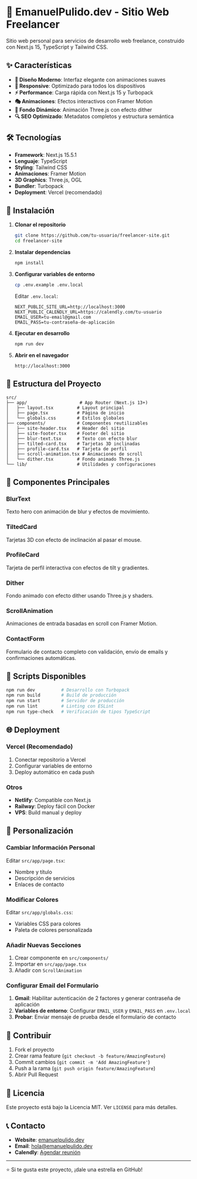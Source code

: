 # 🚀 EmanuelPulido.dev - Sitio Web Freelancer

Sitio web personal para servicios de desarrollo web freelance, construido con Next.js 15, TypeScript y Tailwind CSS.

## ✨ Características

- **🎨 Diseño Moderno**: Interfaz elegante con animaciones suaves
- **📱 Responsive**: Optimizado para todos los dispositivos
- **⚡ Performance**: Carga rápida con Next.js 15 y Turbopack
- **🎭 Animaciones**: Efectos interactivos con Framer Motion
- **🌊 Fondo Dinámico**: Animación Three.js con efecto dither
- **🔍 SEO Optimizado**: Metadatos completos y estructura semántica

## 🛠️ Tecnologías

- **Framework**: Next.js 15.5.1
- **Lenguaje**: TypeScript
- **Styling**: Tailwind CSS
- **Animaciones**: Framer Motion
- **3D Graphics**: Three.js, OGL
- **Bundler**: Turbopack
- **Deployment**: Vercel (recomendado)

## 🚀 Instalación

1. **Clonar el repositorio**
   ```bash
   git clone https://github.com/tu-usuario/freelancer-site.git
   cd freelancer-site
   ```

2. **Instalar dependencias**
   ```bash
   npm install
   ```

3. **Configurar variables de entorno**
   ```bash
   cp .env.example .env.local
   ```
   
   Editar `.env.local`:
   ```env
   NEXT_PUBLIC_SITE_URL=http://localhost:3000
   NEXT_PUBLIC_CALENDLY_URL=https://calendly.com/tu-usuario
   EMAIL_USER=tu-email@gmail.com
   EMAIL_PASS=tu-contraseña-de-aplicación
   ```

4. **Ejecutar en desarrollo**
   ```bash
   npm run dev
   ```

5. **Abrir en el navegador**
   ```
   http://localhost:3000
   ```

## 📁 Estructura del Proyecto

```
src/
├── app/                    # App Router (Next.js 13+)
│   ├── layout.tsx         # Layout principal
│   ├── page.tsx           # Página de inicio
│   └── globals.css        # Estilos globales
├── components/            # Componentes reutilizables
│   ├── site-header.tsx    # Header del sitio
│   ├── site-footer.tsx    # Footer del sitio
│   ├── blur-text.tsx      # Texto con efecto blur
│   ├── tilted-card.tsx    # Tarjetas 3D inclinadas
│   ├── profile-card.tsx   # Tarjeta de perfil
│   ├── scroll-animation.tsx # Animaciones de scroll
│   └── dither.tsx         # Fondo animado Three.js
└── lib/                   # Utilidades y configuraciones
```

## 🎨 Componentes Principales

### BlurText
Texto hero con animación de blur y efectos de movimiento.

### TiltedCard
Tarjetas 3D con efecto de inclinación al pasar el mouse.

### ProfileCard
Tarjeta de perfil interactiva con efectos de tilt y gradientes.

### Dither
Fondo animado con efecto dither usando Three.js y shaders.

### ScrollAnimation
Animaciones de entrada basadas en scroll con Framer Motion.

### ContactForm
Formulario de contacto completo con validación, envío de emails y confirmaciones automáticas.

## 🔧 Scripts Disponibles

```bash
npm run dev          # Desarrollo con Turbopack
npm run build        # Build de producción
npm run start        # Servidor de producción
npm run lint         # Linting con ESLint
npm run type-check   # Verificación de tipos TypeScript
```

## 🌐 Deployment

### Vercel (Recomendado)
1. Conectar repositorio a Vercel
2. Configurar variables de entorno
3. Deploy automático en cada push

### Otros
- **Netlify**: Compatible con Next.js
- **Railway**: Deploy fácil con Docker
- **VPS**: Build manual y deploy

## 📝 Personalización

### Cambiar Información Personal
Editar `src/app/page.tsx`:
- Nombre y título
- Descripción de servicios
- Enlaces de contacto

### Modificar Colores
Editar `src/app/globals.css`:
- Variables CSS para colores
- Paleta de colores personalizada

### Añadir Nuevas Secciones
1. Crear componente en `src/components/`
2. Importar en `src/app/page.tsx`
3. Añadir con `ScrollAnimation`

### Configurar Email del Formulario
1. **Gmail**: Habilitar autenticación de 2 factores y generar contraseña de aplicación
2. **Variables de entorno**: Configurar `EMAIL_USER` y `EMAIL_PASS` en `.env.local`
3. **Probar**: Enviar mensaje de prueba desde el formulario de contacto

## 🤝 Contribuir

1. Fork el proyecto
2. Crear rama feature (`git checkout -b feature/AmazingFeature`)
3. Commit cambios (`git commit -m 'Add AmazingFeature'`)
4. Push a la rama (`git push origin feature/AmazingFeature`)
5. Abrir Pull Request

## 📄 Licencia

Este proyecto está bajo la Licencia MIT. Ver `LICENSE` para más detalles.

## 📞 Contacto

- **Website**: [emanuelpulido.dev](https://emanuelpulido.dev)
- **Email**: hola@emanuelpulido.dev
- **Calendly**: [Agendar reunión](https://calendly.com/tu-usuario)

---

⭐ Si te gusta este proyecto, ¡dale una estrella en GitHub!
